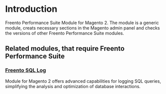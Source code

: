 # Introduction

Freento Performance Suite Module for Magento 2. The module is a generic module, creats necessary sections in the Magento admin panel and checks the versions of other Freento Performance Suite modules.


## Related modules, that require Freento Performance Suite

### [Freento SQL Log](https://github.com/Freento/sqllog)
Module for Magento 2 offers advanced capabilities for logging SQL queries, simplifying the analysis and optimization of database interactions.
